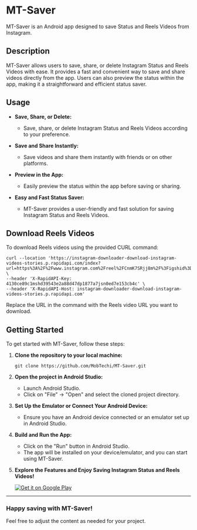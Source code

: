 # MT-Saver

MT-Saver is an Android app designed to save Status and Reels Videos from Instagram.

## Description

MT-Saver allows users to save, share, or delete Instagram Status and Reels Videos with ease. It provides a fast and convenient way to save and share videos directly from the app. Users can also preview the status within the app, making it a straightforward and efficient status saver.

## Usage

* **Save, Share, or Delete:**
  - Save, share, or delete Instagram Status and Reels Videos according to your preference.
  
* **Save and Share Instantly:**
  - Save videos and share them instantly with friends or on other platforms.

* **Preview in the App:**
  - Easily preview the status within the app before saving or sharing.

* **Easy and Fast Status Saver:**
  - MT-Saver provides a user-friendly and fast solution for saving Instagram Status and Reels Videos.

## Download Reels Videos

To download Reels videos using the provided CURL command:

```
curl --location 'https://instagram-downloader-download-instagram-videos-stories.p.rapidapi.com/index?url=https%3A%2F%2Fwww.instagram.com%2Freel%2FCnmK7SRjj8m%2F%3Figshid%3DNDk5N2NlZjQ%3D' \
--header 'X-RapidAPI-Key: 4130ce89c1mshd39543e2a88d47dp1877a7jsn0ed7e153cb4c' \
--header 'X-RapidAPI-Host: instagram-downloader-download-instagram-videos-stories.p.rapidapi.com'
```

Replace the URL in the command with the Reels video URL you want to download.

## Getting Started

To get started with MT-Saver, follow these steps:

1. **Clone the repository to your local machine:**
   ```
   git clone https://github.com/MobTechi/MT-Saver.git
   ```

2. **Open the project in Android Studio:**
   - Launch Android Studio.
   - Click on "File" -> "Open" and select the cloned project directory.

3. **Set Up the Emulator or Connect Your Android Device:**
   - Ensure you have an Android device connected or an emulator set up in Android Studio.

4. **Build and Run the App:**
   - Click on the "Run" button in Android Studio.
   - The app will be installed on your device/emulator, and you can start using MT-Saver.

5. **Explore the Features and Enjoy Saving Instagram Status and Reels Videos!**

   <a href='https://play.google.com/store/apps/details?id=com.mobtechi.mtsaver&pcampaignid=web_share&pcampaignid=pcampaignidMKT-Other-global-all-co-prtnr-py-PartBadge-Mar2515-1'><img alt='Get it on Google Play' src='https://play.google.com/intl/en_us/badges/static/images/badges/en_badge_web_generic.png'/></a>

---

### Happy saving with MT-Saver!

Feel free to adjust the content as needed for your project.
